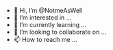 - 👋 Hi, I’m @NotmeAsWell
- 👀 I’m interested in ...
- 🌱 I’m currently learning ...
- 💞️ I’m looking to collaborate on ...
- 📫 How to reach me ...

<!---
NotmeAsWell/NotmeAsWell is a ✨ special ✨ repository because its `README.md` (this file) appears on your GitHub profile.
You can click the Preview link to take a look at your changes.
--->
